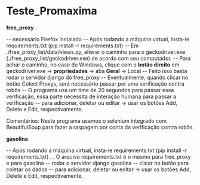 # Teste_Promaxima

**free_proxy** :

-- necessário Firefox instalado
-- Após rodando a máquina virtual, insta-le requirements.txt (pip install -r requirements.txt)
-- Em ./free_proxy_list/data/views.py, alterar o caminho para o geckodriver.exe (./free_proxy_list/geckodriver.exe) de acordo com seu computador. 
  -- Para achar o caminho, no caso do Windows, clique com o **botão direito** em geckodriver.exe -> **propriedades** -> aba **Geral** -> Local
-- Feito isso basta rodar o servidor django do free_proxy
-- Eventualmente, quando clicar no botão Colect Proxys, será necessário passar por uma verificação contra robôs
  -- O programa usa um time de 20 segundos para passar essa verificação, essa parte necessita de interação humana para passar a verificação
-- para adicionar, deletar ou editar -> usar os botões Add, Delete e Edit, respectivamente.

Comentários:
  Neste programa usamos o selenium integrado com BeautifulSoup para fazer a raspagem por conta da verificação contra robôs.


**gasolina**

-- Após rodando a máquina virtual, insta-le requirements.txt (pip install -r requirements.txt) ... O arquivo requirements.txt é o mesmo para free_proxy e para gasolina
-- rodar o servidor django gasolina
-- clicar no botão para coletar os dados
-- para adicionar, deletar ou editar -> usar os botões Add, Delete e Edit, respectivamente.
